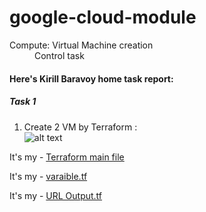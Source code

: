 # google-cloud-module


<dl>
  <dt>Compute: Virtual Machine creation</dt>
  <dd>Control task</dd>
</dl>



#### Here's Kirill Baravoy home task report:
##### Task 1
1) Create  2 VM by Terraform : <br>
![alt text](https://github.com/MNT-Lab/google-cloud-module/blob/kbaravoy/cw/img/classwork-all-vm.png "2 VM")

It's my - [Terraform main file](https://github.com/MNT-Lab/google-cloud-module/blob/kbaravoy/cw/main.tf "main.tf") <br>

It's my - [varaible.tf](https://github.com/MNT-Lab/google-cloud-module/blob/kbaravoy/cw/main.tf "var.tf") <br>

It's my - [URL Output.tf](https://github.com/MNT-Lab/google-cloud-module/blob/kbaravoy/cw/url.tf "var.tf") <br>
